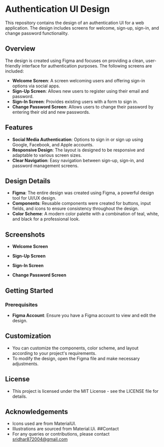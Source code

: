 # Authentication UI Design

This repository contains the design of an authentication UI for a web application. The design includes screens for welcome, sign-up, sign-in, and change password functionality.

## Overview

The design is created using Figma and focuses on providing a clean, user-friendly interface for authentication purposes. The following screens are included:

- **Welcome Screen**: A screen welcoming users and offering sign-in options via social apps.
- **Sign-Up Screen**: Allows new users to register using their email and password.
- **Sign-In Screen**: Provides existing users with a form to sign in.
- **Change Password Screen**: Allows users to change their password by entering their old and new passwords.

## Features

- **Social Media Authentication**: Options to sign in or sign up using Google, Facebook, and Apple accounts.
- **Responsive Design**: The layout is designed to be responsive and adaptable to various screen sizes.
- **Clear Navigation**: Easy navigation between sign-up, sign-in, and password management screens.

## Design Details

- **Figma**: The entire design was created using Figma, a powerful design tool for UI/UX design.
- **Components**: Reusable components were created for buttons, input fields, and icons to ensure consistency throughout the design.
- **Color Scheme**: A modern color palette with a combination of teal, white, and black for a professional look.

## Screenshots

- **Welcome Screen**

- **Sign-Up Screen**

- **Sign-In Screen**

- **Change Password Screen**

## Getting Started

### Prerequisites

- **Figma Account**: Ensure you have a Figma account to view and edit the design.

## Customization
- You can customize the components, color scheme, and layout according to your project's requirements.
- To modify the design, open the Figma file and make necessary adjustments.
## License
- This project is licensed under the MIT License - see the LICENSE file for details.

## Acknowledgements
- Icons used are from MaterialUI.
- Illustrations are sourced from Material.Ui.
##Contact
- For any queries or contributions, please contact sridhar872004@gmail.com
